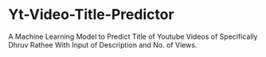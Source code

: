 # Yt-Video-Title-Predictor
A Machine Learning Model to Predict Title of Youtube Videos of Specifically Dhruv Rathee With Input of Description and No. of Views.
